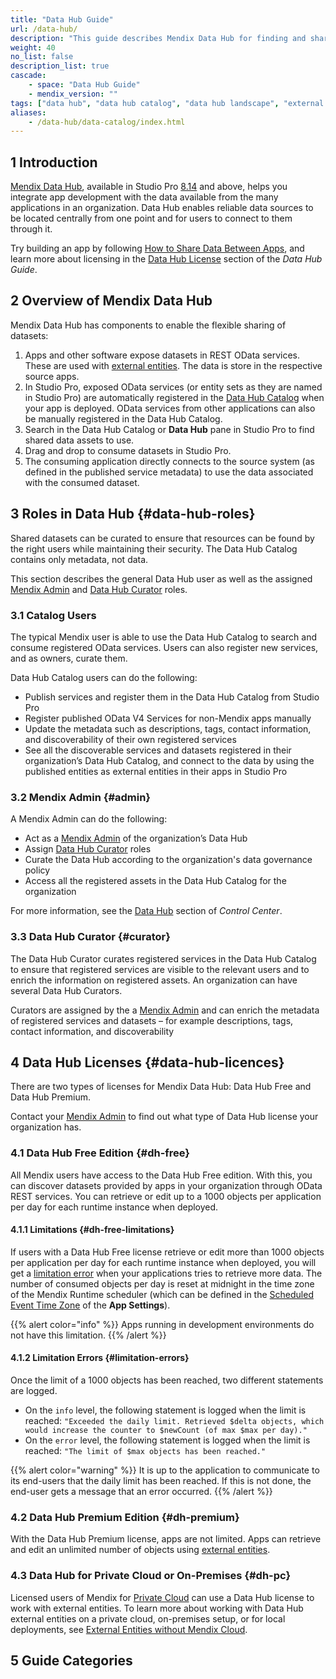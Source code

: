 ```yaml
---
title: "Data Hub Guide"
url: /data-hub/
description: "This guide describes Mendix Data Hub for finding and sharing enterprise data assets."
weight: 40
no_list: false 
description_list: true 
cascade:
    - space: "Data Hub Guide"
    - mendix_version: ""
tags: ["data hub", "data hub catalog", "data hub landscape", "external entities"]
aliases:
    - /data-hub/data-catalog/index.html
---
```


## 1 Introduction

[Mendix Data Hub](https://hub.mendix.com), available in Studio Pro [8.14](/releasenotes/studio-pro/8.14/) and above, helps you integrate app development with the data available from the many applications in an organization. Data Hub enables reliable data sources to be located centrally from one point and for users to connect to them through it. 

Try building an app by following [How to Share Data Between Apps](/data-hub/share-data/), and learn more about licensing in the [Data Hub License](/data-hub/#data-hub-licences) section of the *Data Hub Guide*.

## 2 Overview of Mendix Data Hub

Mendix Data Hub has components to enable the flexible sharing of datasets:

1. Apps and other software expose datasets in REST OData services. These are used with [external entities](/refguide/external-entities/). The data is store in the respective source apps.
2. In Studio Pro, exposed OData services (or entity sets as they are named in Studio Pro) are automatically registered in the [Data Hub Catalog](/data-hub/data-hub-catalog/) when your app is deployed. OData services from other applications can also be manually registered in the Data Hub Catalog.
3. Search in the Data Hub Catalog or **Data Hub** pane in Studio Pro to find shared data assets to use.
4. Drag and drop to consume datasets in Studio Pro.  
5. The consuming application directly connects to the source system (as defined in the published service metadata) to use the data associated with the consumed dataset.

## 3 Roles in Data Hub {#data-hub-roles}

Shared datasets can be curated to ensure that resources can be found by the right users while maintaining their security. The Data Hub Catalog contains only metadata, not data.

This section describes the general Data Hub user as well as the assigned [Mendix Admin](#admin) and [Data Hub Curator](#curator) roles.

### 3.1 Catalog Users

The typical Mendix user is able to use the Data Hub Catalog to search and consume registered OData services. Users can also register new services, and as owners, curate them.

Data Hub Catalog users can do the following: 

* Publish services and register them in the Data Hub Catalog from Studio Pro
* Register published OData V4 Services for non-Mendix apps manually
* Update the metadata such as descriptions, tags, contact information, and discoverability of their own registered services
* See all the discoverable services and datasets registered in their organization’s Data Hub Catalog, and connect to the data by using the published entities as external entities in their apps in Studio Pro

### 3.2 Mendix Admin {#admin}

A Mendix Admin can do the following:

* Act as a [Mendix Admin](/developerportal/control-center/data-hub-admin/) of the organization’s Data Hub
* Assign [Data Hub Curator](#curator) roles
* Curate the Data Hub according to the organization's data governance policy
* Access all the registered assets in the Data Hub Catalog for the organization

For more information, see the [Data Hub](/developerportal/control-center/#data-hub) section of *Control Center*. 

### 3.3 Data Hub Curator {#curator}

The Data Hub Curator curates registered services in the Data Hub Catalog to ensure that registered services are visible to the relevant users and to enrich the information on registered assets. An organization can have several Data Hub Curators. 

Curators are assigned by the a [Mendix Admin](#admin) and can enrich the metadata of registered services and datasets – for example descriptions, tags, contact information, and discoverability

## 4 Data Hub Licenses {#data-hub-licences}

There are two types of licenses for Mendix Data Hub: Data Hub Free and Data Hub Premium.

Contact your [Mendix Admin](/developerportal/control-center/#company) to find out what type of Data Hub license your organization has.

### 4.1 Data Hub Free Edition {#dh-free}

All Mendix users have access to the Data Hub Free edition. With this, you can discover datasets provided by apps in your organization through OData REST services. You can retrieve or edit up to a 1000 objects per application per day for each runtime instance when deployed.

#### 4.1.1 Limitations {#dh-free-limitations}

If users with a Data Hub Free license retrieve or edit more than 1000 objects per application per day for each runtime instance when deployed, you will get a [limitation error](#limitation-errors) when your applications tries to retrieve more data. The number of consumed objects per day is reset at midnight in the time zone of the Mendix Runtime scheduler (which can be defined in the [Scheduled Event Time Zone](/refguide/app-settings/#scheduled) of the **App Settings**).

{{% alert color="info" %}}
Apps running in development environments do not have this limitation.
{{% /alert %}}

#### 4.1.2 Limitation Errors {#limitation-errors}

Once the limit of a 1000 objects has been reached, two different statements are logged.

* On the `info` level, the following statement is logged when the limit is reached: `"Exceeded the daily limit. Retrieved $delta objects, which would increase the counter to $newCount (of max $max per day)."`
* On the `error` level, the following statement is logged when the limit is reached: `"The limit of $max objects has been reached."`

{{% alert color="warning" %}}
It is up to the application to communicate to its end-users that the daily limit has been reached. If this is not done, the end-user gets a message that an error occurred.
{{% /alert %}}

### 4.2 Data Hub Premium Edition {#dh-premium}

With the Data Hub Premium license, apps are not limited. Apps can retrieve and edit an unlimited number of objects using [external entities](/refguide/external-entities/).

### 4.3 Data Hub for Private Cloud or On-Premises {#dh-pc}

Licensed users of Mendix for [Private Cloud](/developerportal/deploy/private-cloud/) can use a Data Hub license to work with external entities. To learn more about working with Data Hub external entities on a private cloud, on-premises setup, or for local deployments, see [External Entities without Mendix Cloud](/data-hub/data-hub-without-mendix-cloud/).

## 5 Guide Categories
